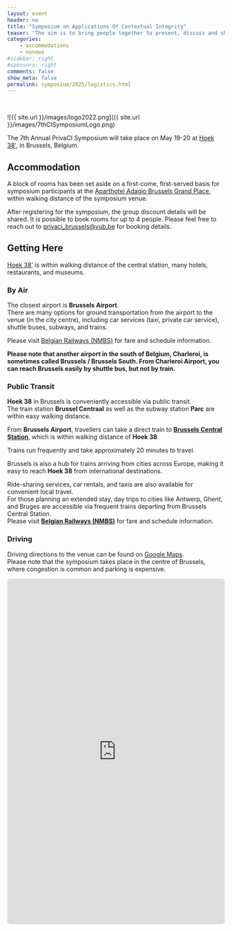```yaml
---
layout: event
header: no
title: "Symposium on Applications Of Contextual Integrity"
teaser: "The aim is to bring people together to present, discuss and share ideas based on ongoing and completed projects drawing on CI as their underlying conception of privacy."
categories:
    - accommodations
    - nonews
#sidebar: right
#sponsors: right
comments: false
show_meta: false
permalink: symposium/2025/logistics.html
---
```

<br/>

<style>
.alert{
    position:relative;
    padding:.75rem 1.25rem;
    margin-bottom:1rem;
    border:1px solid transparent;
    border-radius:.25rem
}
.alert-heading{
    color:inherit
}
.alert-link{
    font-weight:700
}
.alert-success {
    color: #155724;
    background-color: #f7f9f7;
    border-color: #c3e6cb;
}

.alert-success hr {
    border-top-color: #b1dfbb
}

.alert-success .alert-link {
    color: #0b2e13
}
.alert-warning{
    color:#856404;
    background-color:#e6e6e6;
    border-color:#ffeeba
}
.alert-warning hr{
    border-top-color:#ffe8a1
}
.alert-warning .alert-link{
    color:#533f03
}

</style>

![{{ site.url }}/images/logo2022.png]({{ site.url }}/images/7thCISymposiumLogo.png)

The 7th Annual PrivaCI Symposium will take place on May 19-20 at [Hoek 38'](https://maps.app.goo.gl/DBAbyVbf2ZD1aMiQ6), in Brussels, Belgium.

 
## Accommodation

A block of rooms has been set aside on a first-come, first-served basis for symposium participants at the [Aparthotel Adagio Brussels Grand Place](https://www.adagio-city.com/gb/hotel-7242-aparthotel-adagio-brussels-grand-place/index.shtml), within walking distance of the symposium venue.

After registering for the symposium, the group discount details will be shared. It is possible to book rooms for up to 4 people. Please feel free to reach out to [privaci_brussels@vub.be](mailto:privaci_brussels@vub.be) for booking details.

## Getting Here

[Hoek 38’](https://maps.app.goo.gl/DBAbyVbf2ZD1aMiQ6) is within walking distance of the central station, many hotels, restaurants, and museums.

### By Air

The closest airport is **Brussels Airport**.  
There are many options for ground transportation from the airport to the venue (in the city centre), including car services (taxi, private car service), shuttle buses, subways, and trains.

Please visit [Belgian Railways (NMBS)](https://www.belgiantrain.be/en) for fare and schedule information.

**Please note that another airport in the south of Belgium, Charleroi, is sometimes called Brussels / Brussels South. From Charleroi Airport, you can reach Brussels easily by shuttle bus, but not by train.**

### Public Transit

**Hoek 38** in Brussels is conveniently accessible via public transit.  
The train station **Brussel Centraal** as well as the subway station **Parc** are within easy walking distance.

From **Brussels Airport**, travellers can take a direct train to **[Brussels Central Station](https://maps.app.goo.gl/U5JYUzzsQ2zETpCu7)**, which is within walking distance of **Hoek 38**.

Trains run frequently and take approximately 20 minutes to travel. 

Brussels is also a hub for trains arriving from cities across Europe, making it easy to reach **Hoek 38** from international destinations.

Ride-sharing services, car rentals, and taxis are also available for convenient local travel.  
For those planning an extended stay, day trips to cities like Antwerp, Ghent, and Bruges are accessible via frequent trains departing from Brussels Central Station.  
Please visit **[Belgian Railways (NMBS)](https://www.belgiantrain.be/en)** for fare and schedule information.

### Driving

Driving directions to the venue can be found on [Google Maps](https://www.google.com/maps).  
Please note that the symposium takes place in the centre of Brussels, where congestion is common and parking is expensive.


  <iframe
    id="viata-event-iframe-privaci2025"
    src=https://viata.ai/event/privaci2025
    width="100%"
    height="800"
    frameborder="0"
    allowfullscreen
    style="border-radius: 8px; overflow: hidden; display: block;"
  ></iframe>
  